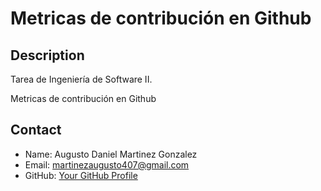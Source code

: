 # Metricas de contribución en Github

## Description

Tarea de Ingeniería de Software II.

Metricas de contribución en Github


## Contact

- Name: Augusto Daniel Martinez Gonzalez
- Email: martinezaugusto407@gmail.com
- GitHub: [Your GitHub Profile](https://github.com/August1994)
